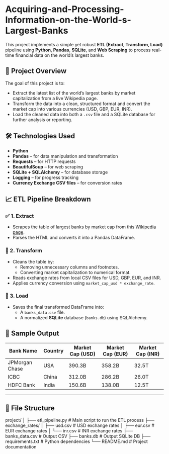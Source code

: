 # Acquiring-and-Processing-Information-on-the-World-s-Largest-Banks

This project implements a simple yet robust **ETL (Extract, Transform, Load)** pipeline using **Python**, **Pandas**, **SQLite**, and **Web Scraping** to process real-time financial data on the world’s largest banks.

## 📌 Project Overview

The goal of this project is to:
- Extract the latest list of the world’s largest banks by market capitalization from a live Wikipedia page.
- Transform the data into a clean, structured format and convert the market cap into various currencies (USD, GBP, EUR, INR).
- Load the cleaned data into both a `.csv` file and a SQLite database for further analysis or reporting.

## 🛠️ Technologies Used

- **Python**
- **Pandas** – for data manipulation and transformation
- **Requests** – for HTTP requests
- **BeautifulSoup** – for web scraping
- **SQLite + SQLAlchemy** – for database storage
- **Logging** – for progress tracking
- **Currency Exchange CSV files** – for conversion rates

## 📈 ETL Pipeline Breakdown

### ✅ 1. Extract
- Scrapes the table of largest banks by market cap from this [Wikipedia page](https://en.wikipedia.org/wiki/List_of_largest_banks).
- Parses the HTML and converts it into a Pandas DataFrame.

### 🧹 2. Transform
- Cleans the table by:
  - Removing unnecessary columns and footnotes.
  - Converting market capitalization to numerical format.
- Reads exchange rates from local CSV files for USD, GBP, EUR, and INR.
- Applies currency conversion using `market_cap_usd * exchange_rate`.

### 💾 3. Load
- Saves the final transformed DataFrame into:
  - A `banks_data.csv` file.
  - A normalized **SQLite** database (`banks.db`) using SQLAlchemy.

## 🧪 Sample Output

| Bank Name          | Country    | Market Cap (USD) | Market Cap (EUR) | Market Cap (INR) |
|--------------------|------------|------------------|------------------|------------------|
| JPMorgan Chase     | USA        | 390.3B           | 358.2B           | 32.5T            |
| ICBC               | China      | 312.0B           | 286.2B           | 26.0T            |
| HDFC Bank          | India      | 150.6B           | 138.0B           | 12.5T            |

---

## 📂 File Structure
project/
│
├── etl_pipeline.py # Main script to run the ETL process
├── exchange_rates/
│ ├── usd.csv # USD exchange rates
│ ├── eur.csv # EUR exchange rates
│ └── inr.csv # INR exchange rates
├── banks_data.csv # Output CSV
├── banks.db # Output SQLite DB
├── requirements.txt # Python dependencies
└── README.md # Project documentation


